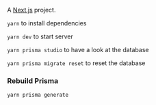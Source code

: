 A [Next.js](https://nextjs.org/docs/getting-started) project.

`yarn` to install dependencies

`yarn dev` to start server

`yarn prisma studio` to have a look at the database

`yarn prisma migrate reset` to reset the database

### Rebuild Prisma

`yarn prisma generate`
